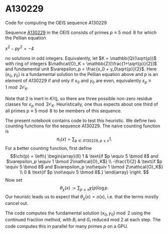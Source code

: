 # A130229
Code for computing the OEIS sequence A130229

Sequence <a href="https://oeis.org/A130229">A130229</a> in the OEIS consists of primes $p \equiv 5 \bmod 8$ for which the Pellian equation 

$x^2 - p y^2 = -4$

no solutions in odd integers. Equivalently, let $K = \mathbb{Q}(\sqrt{p})$ with ring of integers $\mathcal{O}_K = \mathbb{Z}[\frac{1+\sqrt{p}}{2}]$ and fundamental unit $\varepsilon_p = \frac{x_0 + y_0\sqrt{p}}{2}$. Here $(x_0, y_0)$ is a fundamental solution to the Pellian equation above and $p$ is an element of A130229 if and only if $x_0$ and $y_0$ are even, equivalently $\varepsilon_p \equiv 1 \bmod 2\mathcal{O}_K$. 

Note that $2$ is inert in $K/\mathbb{Q}$, so there are three possible non-zero residue classes for $\varepsilon_p \bmod 2\mathcal{O}_K$. Heuristically, one thus expects about one third of all primes $p \equiv 5 \bmod 8$ to be members of this sequence.

The present notebook contains code to test this heuristic. We define two counting functions for the sequence A130229. The naive counting function is
$$\pi_1(x) = \sum_{p\in A130229, \; p\leq x} 1.$$
For a better counting function, first define
$$\chi(p) = \left\{ \begin{array}{ll} 
1 & \text{if $p \equiv 5 \bmod 8$ and $\varepsilon_p \equiv 1 \bmod 2\mathcal{O}_K$} \\
-\frac{1}{2} & \text{if $p \equiv 5 \bmod 8$ and $\varepsilon_p \not\equiv 1 \bmod 2\mathcal{O}_K$} \\
0 & \text{if $p \not\equiv 5 \bmod 8$.}
\end{array}
\right.
$$
Now set 
$$
\theta_\chi(x) := \sum_{p \leq x} \chi(p)\log p.
$$
Our heuristc leads us to expect that $\theta_\chi(x) = o(x)$, i.e. that the terms mostly cancel out.

The code computes the fundamental solution $(x_0, y_0) \bmod 2$ using the continued fraction method, with $B_i$ and $G_i$ reduced mod 2 at each step. The code computes this in parallel for many primes $p$ on a GPU. 
